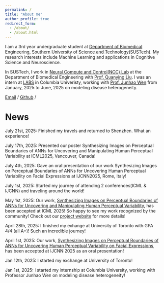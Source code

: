```yaml
---
permalink: /
title: "About me"
author_profile: true
redirect_form:
  - /about/
  - /about.html
---
```


I am a 3rd year undergraduate student at [Department of Biomedical Engineering](https://bme.sustech.edu.cn/), [Southern University of Science and Technology(SUSTech)](https://www.sustech.edu.cn/). My research interests include Machine Learning and applications in Cognitive Science and Neuroscience.

In SUSTech, I work in [Neural Compute and Control(NCC) Lab](https://faculty.sustech.edu.cn/?cat=2&tagid=liuqy&orderby=date&iscss=1&snapid=1&go=2) at the Department of Biomedical Engineering with  [Prof. Quanying Liu](https://scholar.google.ch/citations?user=UpP9hJ8AAAAJ&hl=en). I was an intern at [LABS](https://labs-laboratory.com/) in Columbia Univeristy, working with [Prof. Junhao Wen](https://www.columbiaradiology.org/profile/junhao-hao-wen-phd) from January, 2025 to June, 2025 on modeling disease heterogeneity.

[Email](mailto:12210315@mail.sustech.edu.cn) / [Github](https://github.com/EAterminator) /

# News
July 21st, 2025: Finished my travels and returned to Shenzhen. What an experience!

July 17th, 2025: Presented our poster Synthesizing Images on Perceptual Boundaries of ANNs for Uncovering and Manipulating Human Perceptual Variability at ICML2025, Vancouver, Canada!

July 4th, 2025: Gave an oral presentation of our work Synthesizing Images on Perceptual Boundaries of ANNs for Uncovering Human Perceptual Variability on Facial Expressions at IJCNN2025, Rome, Italy!

July 1st, 2025: Started my journey of attending 2 conferences(ICML & IJCNN) and traveling around the world!

May 1st, 2025: Our work, [Synthesizing Images on Perceptual Boundaries of ANNs for Uncovering and Manipulating Human Perceptual Variability](https://arxiv.org/abs/2505.03641), has been accepted at ICML 2025! So happy to see my work recognized by the community! Check out our [project website](https://eaterminator.github.io/BAM/) for more details!

April 28th, 2025: I finished my exhange at University of Toronto with GPA 4/4 (all A+)! Such an incredible journey!

April 1st, 2025: Our work, [Synthesizing Images on Perceptual Boundaries of ANNs for Uncovering Human Perceptual Variability on Facial Expressions](https://arxiv.org/abs/2507.14549), has been accepted at IJCNN 2025 as an oral presentation!

Jan 12th, 2025: I started my exchange at University of Toronto!

Jan 1st, 2025: I started my internship at Columbia University, working with Professor Junhao Wen on modeling disease heterogeneity!
